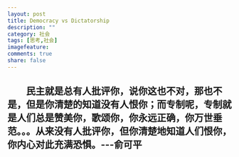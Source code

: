```yaml
---
layout: post
title: Democracy vs Dictatorship
description: ""
category: 社会
tags: [思考,社会]
imagefeature:
comments: true
share: false
---
```

##  &emsp;&emsp;民主就是总有人批评你，说你这也不对，那也不是，但是你清楚的知道没有人恨你；而专制呢，专制就是人们总是赞美你，歌颂你，你永远正确，你万世垂范。。。从来没有人批评你，但你清楚地知道人们恨你，你内心对此充满恐惧。---俞可平
